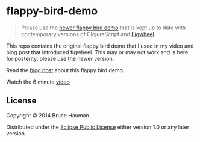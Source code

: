 # flappy-bird-demo

> Please use the [newer flappy bird demo](https://github.com/bhauman/flappy-bird-demo-new) that is kept up to date with contemporary versions of ClojureScript and [Figwheel](https://figwheel.org). 
 
This repo contains the original flappy bird demo that I used in my video and blog post that introduced figwheel. This may or may not work and is here for posterity, please use the newer version. 

Read the [blog post](http://rigsomelight.com/2014/05/01/interactive-programming-flappy-bird-clojurescript.html) about this flappy bird demo.

Watch the 6 minute [video](https://www.youtube.com/watch?v=KZjFVdU8VLI)



## License

Copyright © 2014 Bruce Hauman

Distributed under the [Eclipse Public License](LICENSE) either version 1.0 or any
later version.
